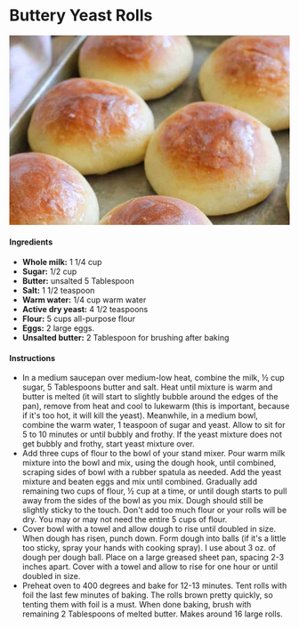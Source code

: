 # Buttery Yeast Rolls



![image-20211122135925075](images/image-20211122135925075.png)

#### Ingredients

- **Whole milk:**  1 1/4 cup
- **Sugar:** 1/2 cup
- **Butter:** unsalted 5 Tablespoon
- **Salt:** 1 1/2 teaspoon
- **Warm water:** 1/4 cup warm water
- **Active dry yeast:** 4 1/2 teaspoons
- **Flour:** 5 cups all-purpose flour
- **Eggs:** 2  large eggs.
- **Unsalted butter:** 2 Tablespoon for brushing after baking 



#### Instructions

- In a medium saucepan over medium-low heat, combine the milk, ½ cup sugar, 5 Tablespoons butter and salt. Heat until mixture is warm and butter is melted (it will start to slightly bubble around the edges of the pan), remove from heat and cool to lukewarm (this is important, because if it's too hot, it will kill the yeast). Meanwhile, in a medium bowl, combine the warm water, 1 teaspoon of sugar and yeast. Allow to sit for 5 to 10 minutes or until bubbly and frothy. If the yeast mixture does not get bubbly and frothy, start yeast mixture over.
- Add three cups of flour to the bowl of your stand mixer. Pour warm milk mixture into the bowl and mix, using the dough hook, until combined, scraping sides of bowl with a rubber spatula as needed. Add the yeast mixture and beaten eggs and mix until combined. Gradually add remaining two cups of flour, ½ cup at a time, or until dough starts to pull away from the sides of the bowl as you mix. Dough should still be slightly sticky to the touch. Don't add too much flour or your rolls will be dry. You may or may not need the entire 5 cups of flour.
- Cover bowl with a towel and allow dough to rise until doubled in size. When dough has risen, punch down. Form dough into balls (if it's a little too sticky, spray your hands with cooking spray). I use about 3 oz. of dough per dough ball. Place on a large greased sheet pan, spacing 2-3 inches apart. Cover with a towel and allow to rise for one hour or until doubled in size.
- Preheat oven to 400 degrees and bake for 12-13 minutes. Tent rolls with foil the last few minutes of baking. The rolls brown pretty quickly, so tenting them with foil is a must. When done baking, brush with remaining 2 Tablespoons of melted butter. Makes around 16 large rolls.

